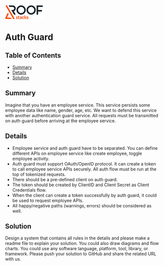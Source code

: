 ![RoofStacks Logo](../../roofstacks-logo.png)

# Auth Guard

## Table of Contents
- [Summary](#summary)
- [Details](#details)
- [Solution](#solution)

## Summary
Imagine that you have an employee service. This service persists some employee data like name, gender, age, etc. We want to defend this service with another authentication guard service. All requests must be transmitted on auth guard before arriving at the employee service.

## Details
- Employee service and auth guard have to be separated.  You can define different APIs on employee service like create employee, toggle employee activity.
- Auth guard must support OAuth/OpenID protocol. It can create a token to call employee service APIs securely. All auth flow must be run at the top of tokenized requests.
- There should be a pre-defined client on auth guard.
- The token should be created by ClientID and Client Secret as Client Credentials flow.
- When the client can create a token successfully by auth guard, it could be used to request employee APIs.
- All happy/negative paths (warnings, errors) should be considered as well.

## Solution
Design a system that contains all rules in the details and please make a readme file to explain your solution. You could also draw diagrams and flow charts. You could use any software language, platform, tool, library, or framework. Please push your solution to GitHub and share the related URL with us.
